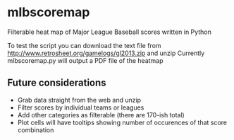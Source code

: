 mlbscoremap
===========

Filterable heat map of Major League Baseball scores written in Python

To test the script you can download the text file from http://www.retrosheet.org/gamelogs/gl2013.zip and unzip
Currently mlbscoremap.py will output a PDF file of the heatmap

Future considerations
----------------------
* Grab data straight from the web and unzip
* Filter scores by individual teams or leagues
* Add other categories as filterable (there are 170-ish total)
* Plot cells will have tooltips showing number of occurences of that score combination
